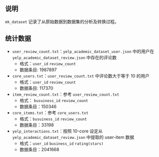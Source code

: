 ## 说明

`mk_dataset` 记录了从原始数据到数据集的分析及转换过程。

## 统计数据

- `user_review_count.txt`：`yelp_academic_dataset_user.json` 中的用户在 `yelp_academic_dataset_review.json` 中存在的评论数
  - 格式：`user_id` `review_count`
  - 数据条目: 1987897
- `core_users.txt`：`user_review_count.txt` 中评论数大于等于 10 的用户
  - 格式：`user_id` `review_count`
  - 数据条目: 117370
- `item_review_count.txt`：参考 `user_review_count.txt`
  - 格式： `busuiness_id` `review_count`
  - 数据条目：150346
- `core_items.txt`：参考 `core_users.txt`
  - 格式：`busuiness_id` `review_count`
  - 数据条目：33198
- `yelp_interactions.txt`：按照 10-core 设定从 `yelp_academic_dataset_review.json` 中提取的 user-item 数据
  - 格式：`user_id` `business_id` `rating(stars)`
  - 数据条目：2041668